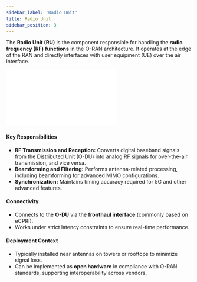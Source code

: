 ```yaml
---
sidebar_label: 'Radio Unit'
title: Radio Unit
sidebar_position: 3
---
```


The **Radio Unit (RU)** is the component responsible for handling the **radio frequency (RF) functions** in the O-RAN architecture. It operates at the edge of the RAN and directly interfaces with user equipment (UE) over the air interface.

![image_overview](/img/radio_unit.pdf)

#### **Key Responsibilities**
- **RF Transmission and Reception:** Converts digital baseband signals from the Distributed Unit (O-DU) into analog RF signals for over-the-air transmission, and vice versa.
- **Beamforming and Filtering:** Performs antenna-related processing, including beamforming for advanced MIMO configurations.
- **Synchronization:** Maintains timing accuracy required for 5G and other advanced features.

#### **Connectivity**
- Connects to the **O-DU** via the **fronthaul interface** (commonly based on eCPRI).
- Works under strict latency constraints to ensure real-time performance.

#### **Deployment Context**
- Typically installed near antennas on towers or rooftops to minimize signal loss.
- Can be implemented as **open hardware** in compliance with O-RAN standards, supporting interoperability across vendors.
